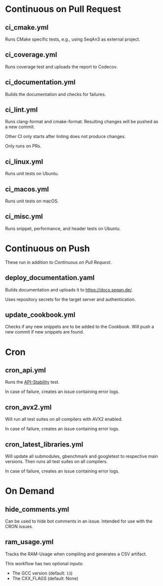 <!--
    SPDX-FileCopyrightText: 2006-2025 Knut Reinert & Freie Universität Berlin
    SPDX-FileCopyrightText: 2016-2025 Knut Reinert & MPI für molekulare Genetik
    SPDX-License-Identifier: CC-BY-4.0
-->

# Continuous on Pull Request

## ci_cmake.yml

Runs CMake specific tests, e.g., using SeqAn3 as external project.

## ci_coverage.yml

Runs coverage test and uploads the report to Codecov.

## ci_documentation.yml

Builds the documentation and checks for failures.

## ci_lint.yml

Runs clang-format and cmake-format. Resulting changes will be pushed as a new commit.

Other CI only starts after linting does not produce changes.

Only runs on PRs.

## ci_linux.yml

Runs unit tests on Ubuntu.

## ci_macos.yml

Runs unit tests on macOS.

## ci_misc.yml

Runs snippet, performance, and header tests on Ubuntu.

# Continuous on Push

These run in addition to *Continuous on Pull Request*.

## deploy_documentation.yaml

Builds documentation and uploads it to https://docs.seqan.de/.

Uses repository secrets for the target server and authentication.

## update_cookbook.yml

Checks if any new snippets are to be added to the Cookbook. Will push a new commit if new snippets are found.

# Cron

## cron_api.yml

Runs the [API-Stability](https://github.com/seqan/seqan3/blob/main/test/api_stability/README.md) test.

In case of failure, creates an issue containing error logs.

## cron_avx2.yml

Will run all test suites on all compilers with AVX2 enabled.

In case of failure, creates an issue containing error logs.

## cron_latest_libraries.yml

Will update all submodules, gbenchmark and googletest to respective main versions. Then runs all test suites on all
compilers.

In case of failure, creates an issue containing error logs.

# On Demand

## hide_comments.yml

Can be used to hide bot comments in an issue. Intended for use with the CRON issues.

## ram_usage.yml

Tracks the RAM-Usage when compiling and generates a CSV artifact.

This workflow has two optional inputs:
  * The GCC version (default: `13`)
  * The CXX_FLAGS (default: None)
